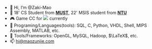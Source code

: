 - 👋 Hi, I’m @Zaki-Mao
- 👀 18' CS Student from **[MUST](https://www.must.edu.mo)**, 22' MSIS student from **[NTU](https://www.ntu.edu.sg)**
- 🎮 Game CC for ![](https://img.shields.io/badge/NewHappyEsports-PUBG-red) currently
- 🌱 Programing/Languages(tools): SQL, C, Python, VHDL, Shell, MIPS Assembly, MATLAB, etc.
- 🌱 Tools/Frameworks: OpenGL, MySQL, Hadoop, $\LaTeX$, etc.
- 📫 hi@maozunjie.com

<!---
Zaki-Mao/Zaki-Mao is a ✨ special ✨ repository because its `README.md` (this file) appears on your GitHub profile.
You can click the Preview link to take a look at your changes.
--->
